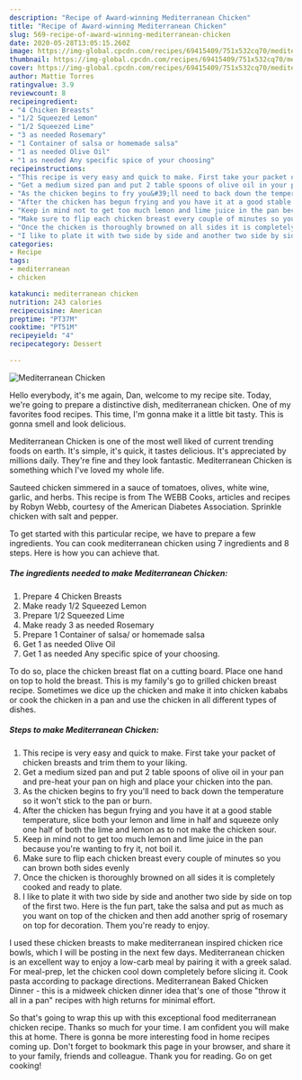 ```yaml
---
description: "Recipe of Award-winning Mediterranean Chicken"
title: "Recipe of Award-winning Mediterranean Chicken"
slug: 569-recipe-of-award-winning-mediterranean-chicken
date: 2020-05-28T13:05:15.260Z
image: https://img-global.cpcdn.com/recipes/69415409/751x532cq70/mediterranean-chicken-recipe-main-photo.jpg
thumbnail: https://img-global.cpcdn.com/recipes/69415409/751x532cq70/mediterranean-chicken-recipe-main-photo.jpg
cover: https://img-global.cpcdn.com/recipes/69415409/751x532cq70/mediterranean-chicken-recipe-main-photo.jpg
author: Mattie Torres
ratingvalue: 3.9
reviewcount: 8
recipeingredient:
- "4 Chicken Breasts"
- "1/2 Squeezed Lemon"
- "1/2 Squeezed Lime"
- "3 as needed Rosemary"
- "1 Container of salsa or homemade salsa"
- "1 as needed Olive Oil"
- "1 as needed Any specific spice of your choosing"
recipeinstructions:
- "This recipe is very easy and quick to make. First take your packet of chicken breasts and trim them to your liking."
- "Get a medium sized pan and put 2 table spoons of olive oil in your pan and pre-heat your pan on high and place your chicken into the pan."
- "As the chicken begins to fry you&#39;ll need to back down the temperature so it won&#39;t stick to the pan or burn."
- "After the chicken has begun frying and you have it at a good stable temperature, slice both your lemon and lime in half and squeeze only one half of both the lime and lemon as to not make the chicken sour."
- "Keep in mind not to get too much lemon and lime juice in the pan because you&#39;re wanting to fry it, not boil it."
- "Make sure to flip each chicken breast every couple of minutes so you can brown both sides evenly"
- "Once the chicken is thoroughly browned on all sides it is completely cooked and ready to plate."
- "I like to plate it with two side by side and another two side by side on top of the first two. Here is the fun part, take the salsa and put as much as you want on top of the chicken and then add another sprig of rosemary on top for decoration. Them you&#39;re ready to enjoy."
categories:
- Recipe
tags:
- mediterranean
- chicken

katakunci: mediterranean chicken 
nutrition: 243 calories
recipecuisine: American
preptime: "PT37M"
cooktime: "PT51M"
recipeyield: "4"
recipecategory: Dessert

---
```



![Mediterranean Chicken](https://img-global.cpcdn.com/recipes/69415409/751x532cq70/mediterranean-chicken-recipe-main-photo.jpg)

Hello everybody, it's me again, Dan, welcome to my recipe site. Today, we're going to prepare a distinctive dish, mediterranean chicken. One of my favorites food recipes. This time, I'm gonna make it a little bit tasty. This is gonna smell and look delicious.

Mediterranean Chicken is one of the most well liked of current trending foods on earth. It's simple, it's quick, it tastes delicious. It's appreciated by millions daily. They're fine and they look fantastic. Mediterranean Chicken is something which I've loved my whole life.

Sauteed chicken simmered in a sauce of tomatoes, olives, white wine, garlic, and herbs. This recipe is from The WEBB Cooks, articles and recipes by Robyn Webb, courtesy of the American Diabetes Association. Sprinkle chicken with salt and pepper.


To get started with this particular recipe, we have to prepare a few ingredients. You can cook mediterranean chicken using 7 ingredients and 8 steps. Here is how you can achieve that.

<!--inarticleads1-->

##### The ingredients needed to make Mediterranean Chicken:

1. Prepare 4 Chicken Breasts
1. Make ready 1/2 Squeezed Lemon
1. Prepare 1/2 Squeezed Lime
1. Make ready 3 as needed Rosemary
1. Prepare 1 Container of salsa/ or homemade salsa
1. Get 1 as needed Olive Oil
1. Get 1 as needed Any specific spice of your choosing.


To do so, place the chicken breast flat on a cutting board. Place one hand on top to hold the breast. This is my family&#39;s go to grilled chicken breast recipe. Sometimes we dice up the chicken and make it into chicken kababs or cook the chicken in a pan and use the chicken in all different types of dishes. 

<!--inarticleads2-->

##### Steps to make Mediterranean Chicken:

1. This recipe is very easy and quick to make. First take your packet of chicken breasts and trim them to your liking.
1. Get a medium sized pan and put 2 table spoons of olive oil in your pan and pre-heat your pan on high and place your chicken into the pan.
1. As the chicken begins to fry you&#39;ll need to back down the temperature so it won&#39;t stick to the pan or burn.
1. After the chicken has begun frying and you have it at a good stable temperature, slice both your lemon and lime in half and squeeze only one half of both the lime and lemon as to not make the chicken sour.
1. Keep in mind not to get too much lemon and lime juice in the pan because you&#39;re wanting to fry it, not boil it.
1. Make sure to flip each chicken breast every couple of minutes so you can brown both sides evenly
1. Once the chicken is thoroughly browned on all sides it is completely cooked and ready to plate.
1. I like to plate it with two side by side and another two side by side on top of the first two. Here is the fun part, take the salsa and put as much as you want on top of the chicken and then add another sprig of rosemary on top for decoration. Them you&#39;re ready to enjoy.


I used these chicken breasts to make mediterranean inspired chicken rice bowls, which I will be posting in the next few days. Mediterranean chicken is an excellent way to enjoy a low-carb meal by pairing it with a greek salad. For meal-prep, let the chicken cool down completely before slicing it. Cook pasta according to package directions. Mediterranean Baked Chicken Dinner - this is a midweek chicken dinner idea that&#39;s one of those &#34;throw it all in a pan&#34; recipes with high returns for minimal effort. 

So that's going to wrap this up with this exceptional food mediterranean chicken recipe. Thanks so much for your time. I am confident you will make this at home. There is gonna be more interesting food in home recipes coming up. Don't forget to bookmark this page in your browser, and share it to your family, friends and colleague. Thank you for reading. Go on get cooking!
